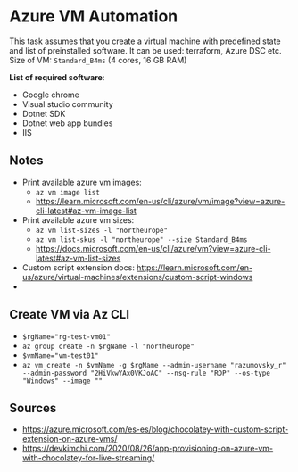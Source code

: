 # Azure VM Automation

This task assumes that you create a virtual machine with predefined state and list of preinstalled software. It can be
used: terraform, Azure DSC etc. Size of VM: `Standard_B4ms` (4 cores, 16 GB RAM)

**List of required software**:

- Google chrome
- Visual studio community
- Dotnet SDK
- Dotnet web app bundles
- IIS

## Notes

- Print available azure vm images:
    - `az vm image list`
    - https://learn.microsoft.com/en-us/cli/azure/vm/image?view=azure-cli-latest#az-vm-image-list
- Print available azure vm sizes:
    - `az vm list-sizes -l "northeurope"`
    - `az vm list-skus -l "northeurope" --size Standard_B4ms`
    - https://docs.microsoft.com/en-us/cli/azure/vm?view=azure-cli-latest#az-vm-list-sizes
- Custom script extension docs: https://learn.microsoft.com/en-us/azure/virtual-machines/extensions/custom-script-windows
- 

## Create VM via Az CLI

- `$rgName="rg-test-vm01"`
- `az group create -n $rgName -l "northeurope"`
- `$vmName="vm-test01"`
- `az vm create -n $vmName -g $rgName --admin-username "razumovsky_r" --admin-password "2HiVkwYAx0VKJoAC" --nsg-rule "RDP" --os-type "Windows" --image ""`

## Sources

- https://azure.microsoft.com/es-es/blog/chocolatey-with-custom-script-extension-on-azure-vms/
- https://devkimchi.com/2020/08/26/app-provisioning-on-azure-vm-with-chocolatey-for-live-streaming/